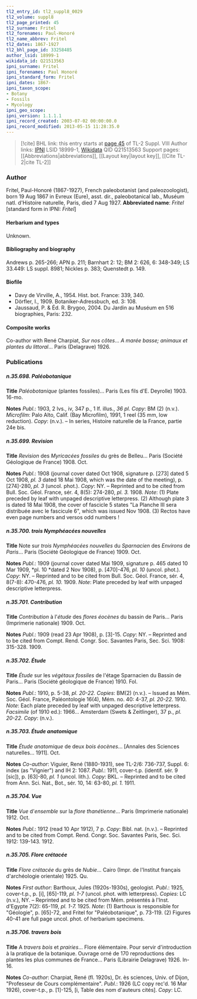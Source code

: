 ```yaml
---
tl2_entry_id: tl2_suppl8_0029
tl2_volume: suppl8
tl2_page_printed: 45
tl2_surname: Fritel
tl2_forenames: Paul-Honoré
tl2_name_abbrev: Fritel
tl2_dates: 1867-1927
tl2_bhl_page_id: 33258485
author_lsid: 18999-1
wikidata_id: Q21513563
ipni_surname: Fritel
ipni_forenames: Paul Honoré
ipni_standard_form: Fritel
ipni_dates: 1867-
ipni_taxon_scope: 
- Botany
- Fossils
- Mycology
ipni_geo_scope: 
ipni_version: 1.1.1.1
ipni_record_created: 2003-07-02 00:00:00.0
ipni_record_modified: 2013-05-15 11:28:35.0
---
```


> [!cite] BHL link: this entry starts at [page 45](https://www.biodiversitylibrary.org/page/33258485) of TL-2 Suppl. VIII
> Author links: [IPNI](https://www.ipni.org/a/18999-1) LSID 18999-1, [Wikidata](https://www.wikidata.org/wiki/Q21513563) QID Q21513563
> Support pages: [[Abbreviations|abbreviations]], [[Layout key|layout key]], [[Cite TL-2|cite TL-2]]

### Author

Fritel, Paul-Honoré (1867-1927), French paleobotanist (and paleozoologist), born 19 Aug 1867 in Evreux (Eure), asst. dir., paleobotanical lab., Muséum natl. d'Histoire naturelle, Paris, died 7 Aug 1927. 
**Abbreviated name**: *Fritel* \[standard form in IPNI: *Fritel*\]

#### Herbarium and types

Unknown.

#### Bibliography and biography

Andrews p. 265-266; APN p. 211; Barnhart 2: 12; BM 2: 626, 6: 348-349; LS 33.449: LS suppl. 8981; Nickles p. 383; Quenstedt p. 149.

#### Biofile

- Davy de Virville, A., 1954. Hist. bot. France: 339, 340.
- Dörfler, I., 1909. Botaniker-Adressbuch, ed. 3: 108.
- Jaussaud, P. & Éd. R. Brygoo, 2004. Du Jardin au Muséum en 516 biographies, Paris: 232.

#### Composite works

Co-author with René Charpiat, *Sur nos côtes*... *A marée basse; animaux et plantes du littoral*... Paris (Delagrave) 1926.

### Publications

##### n.35.698. Paléobotanique

**Title**
*Paléobotanique* (plantes fossiles)... Paris (Les fils d'E. Deyrolle) 1903. 16-mo.

**Notes**
*Publ*.: 1903, 2 lvs., iv, 347 p., 1 lf. illus., *36 pl. Copy*: BM (2) (n.v.). *Microfilm*: Palo Alto, Calif. (Bay Microfilm), 1991, 1 reel (35 mm, low reduction). *Copy*: (n.v.). – In series, Histoire naturelle de la France, partie 24e bis.

##### n.35.699. Revision

**Title**
*Revision* des *Myricacées fossiles* du grès de Belleu... Paris (Société Géologique de France) 1908. Oct.

**Notes**
*Publ*.: 1908 (journal cover dated Oct 1908, signature p. \[273\] dated 5 Oct 1908, *pl. 3* dated 18 Mai 1908, which was the date of the meeting), p. \[274\]-280, *pl. 3* (uncol. phot.). *Copy*: NY. – Reprinted and to be cited from Bull. Soc. Géol. France, sér. 4, 8(5): 274-280, *pl. 3.* 1908.
*Note*: (1) Plate preceded by leaf with unpaged descriptive letterpress. (2) Although plate 3 is dated 18 Mai 1908, the cover of fascicle 5 states "La Planche III sera distribuée avec le fascicule 6", which was issued Nov 1908. (3) Rectos have even page numbers and versos odd numbers !

##### n.35.700. trois Nymphéacées nouvelles

**Title**
Note sur *trois Nymphéacées nouvelles* du *Sparnacien* des *Environs* de *Paris*... Paris (Société Géologique de France) 1909. Oct.

**Notes**
*Publ*.: 1909 (journal cover dated Mai 1909, signature p. 465 dated 10 Mar 1909, *pl. 10 *dated 2 Nov 1908), p. \[470\]-476, *pl. 10* (uncol. phot.). *Copy*: NY. – Reprinted and to be cited from Bull. Soc. Géol. France, sér. 4, 8(7-8): 470-476, *pl. 10.* 1909.
*Note*: Plate preceded by leaf with unpaged descriptive letterpress.

##### n.35.701. Contribution

**Title**
*Contribution* à l'*étude* des *flores éocènes* du bassin de Paris... Paris (Imprimerie nationale) 1909. Oct.

**Notes**
*Publ*.: 1909 (read 23 Apr 1908), p. \[3\]-15. *Copy*: NY. – Reprinted and to be cited from Compt. Rend. Congr. Soc. Savantes Paris, Sec. Sci. 1908: 315-328. 1909.

##### n.35.702. Étude

**Title**
*Étude* sur les *végétaux fossiles* de l'étage Sparnacien du Bassin de Paris... Paris (Société géologique de France) 1910. Fol.

**Notes**
*Publ*.: 1910, p. 5-38, *pl. 20-22. Copies*: BM(2) (n.v.). – Issued as Mém. Soc. Géol. France, Paléontologie 16(4), Mém. no. 40: 4-37, *pl. 20-22.* 1910.
*Note*: Each plate preceded by leaf with unpaged descriptive letterpress.
*Facsimile* (of 1910 ed.): 1966... Amsterdam (Swets & Zeitlinger), 37 p., *pl. 20-22. Copy*: (n.v.).

##### n.35.703. Étude anatomique

**Title**
*Étude anatomique* de deux *bois éocènes*... \[Annales des Sciences naturelles... 1911\]. Oct.

**Notes**
*Co-author*: Viguier, René (1880-1931), see TL-2/6: 736-737, Suppl. 6: index (as "Vignier") and IH 2: 1087.
*Publ*.: 1911, cover-t.p. (identif. sér. 9 \[sic\]), p. \[63\]-80, *pl. 1* (uncol. lith.). *Copy*: BKL. – Reprinted and to be cited from Ann. Sci. Nat., Bot., sér. 10, 14: 63-80, *pl. 1.* 1911.

##### n.35.704. Vue

**Title**
*Vue* d'*ensemble* sur la *flore thanétienne*... Paris (Imprimerie nationale) 1912. Oct.

**Notes**
*Publ*.: 1912 (read 10 Apr 1912), 7 p. *Copy*: Bibl. nat. (n.v.). – Reprinted and to be cited from Compt. Rend. Congr. Soc. Savantes Paris, Sec. Sci. 1912: 139-143. 1912.

##### n.35.705. Flore crétacée

**Title**
*Flore crétacée* du grès de *Nubie*... Cairo (Impr. de l'Institut français d'archéologie orientale) 1925. Qu.

**Notes**
*First author*: Barthoux, Jules (1920s-1930s), geologist.
*Publ*.: 1925, cover-t.p., p. \[i\], \[65\]-119, *pl. 1-7* (uncol. phot. with letterpress). *Copies*: LC (n.v.), NY. – Reprinted and to be cited from Mém. présentés à l'Inst. d'Egypte 7(2): 65-119, *pl. 1-7.* 1925.
*Note*: (1) Barthoux is responsible for "Géologie", p. \[65\]-72, and Fritel for "Paléobotanique", p. 73-119. (2) Figures 40-41 are full page uncol. phot. of herbarium specimens.

##### n.35.706. travers bois

**Title**
A *travers bois* et *prairies*... Flore élémentaire. Pour servir d'introduction à la pratique de la botanique. Ouvrage orné de 170 reproductions des plantes les plus communes de France... Paris (Librairie Delagrave) 1926. In-16.

**Notes**
*Co-author*: Charpiat, René (fl. 1920s), Dr. ès sciences, Univ. of Dijon, "Professeur de Cours complémentaire".
*Publ*.: 1926 (LC copy rec'd. 16 Mar 1926), cover-t.p., p. \[1\]-125, \[i, Table des nom d'auteurs cités\]. *Copy*: LC.


